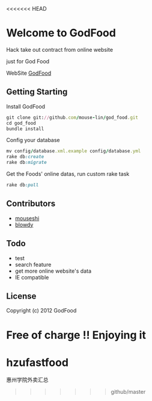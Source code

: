 <<<<<<< HEAD
# Welcome to GodFood
 
Hack take out contract from online website 
  
just for God Food

WebSite [GodFood](http://godfood.herokuapp.com/)


## Getting Starting

Install GodFood

``` Ruby
git clone git://github.com/mouse-lin/god_food.git
cd god_food
bundle install
```

Config your database

``` Ruby
mv config/database.xml.example config/database.yml
rake db:create
rake db:migrate
```

Get the Foods' online datas, run custom rake task

``` Ruby
rake db:pull
```

## Contributors	

* [mouseshi](https://github.com/mouse-lin)
* [blowdy](https://github.com/Blowdy)

## Todo

* test
* search feature
* get more online website's data
* IE compatible

## License

Copyright (c) 2012 GodFood

Free of charge !! Enjoying it
=======
hzufastfood
===========

惠州学院外卖汇总
>>>>>>> github/master
